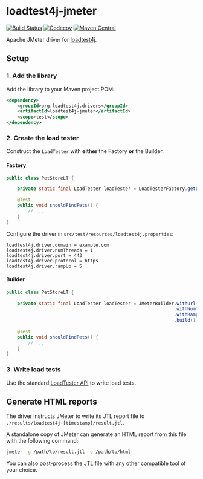 # loadtest4j-jmeter

[![Build Status](https://travis-ci.com/loadtest4j/loadtest4j-jmeter.svg?branch=master)](https://travis-ci.com/loadtest4j/loadtest4j-jmeter)
[![Codecov](https://codecov.io/gh/loadtest4j/loadtest4j-jmeter/branch/master/graph/badge.svg)](https://codecov.io/gh/loadtest4j/loadtest4j-jmeter)
[![Maven Central](https://img.shields.io/maven-central/v/org.loadtest4j.drivers/loadtest4j-jmeter.svg)](https://repo1.maven.org/maven2/org/loadtest4j/drivers/loadtest4j-jmeter/)

Apache JMeter driver for [loadtest4j](https://github.com/loadtest4j/loadtest4j).

## Setup

### 1. Add the library

Add the library to your Maven project POM:

```xml
<dependency>
    <groupId>org.loadtest4j.drivers</groupId>
    <artifactId>loadtest4j-jmeter</artifactId>
    <scope>test</scope>
</dependency>
```

### 2. Create the load tester

Construct the `LoadTester` with **either** the Factory **or** the Builder.

#### Factory

```java
public class PetStoreLT {

    private static final LoadTester loadTester = LoadTesterFactory.getLoadTester();

    @Test
    public void shouldFindPets() {
        // ...
    }
}
```

Configure the driver in `src/test/resources/loadtest4j.properties`:

```properties
loadtest4j.driver.domain = example.com
loadtest4j.driver.numThreads = 1
loadtest4j.driver.port = 443
loadtest4j.driver.protocol = https
loadtest4j.driver.rampUp = 5
```

#### Builder

```java
public class PetStoreLT {
    
    private static final LoadTester loadTester = JMeterBuilder.withUrl("https", "example.com", 443)
                                                              .withNumThreads(1)
                                                              .withRampUp(5)
                                                              .build();
    
    @Test
    public void shouldFindPets() {
        // ...
    }
}
``` 

### 3. **Write load tests** 

Use the standard [LoadTester API](https://github.com/loadtest4j/loadtest4j) to write load tests.

## Generate HTML reports

The driver instructs JMeter to write its JTL report file to `./results/loadtest4j-[timestamp]/result.jtl`.

A standalone copy of JMeter can generate an HTML report from this file with the following command:

```bash
jmeter -g /path/to/result.jtl -o /path/to/html
```

You can also post-process the JTL file with any other compatible tool of your choice.
